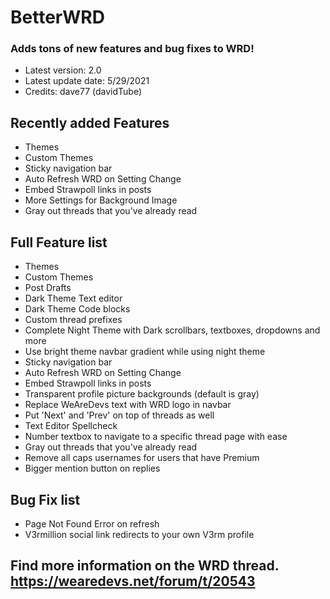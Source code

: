 # BetterWRD
### Adds tons of new features and bug fixes to WRD!
* Latest version: 2.0
* Latest update date: 5/29/2021
* Credits: dave77 (davidTube)
  
## Recently added Features
* Themes
* Custom Themes
* Sticky navigation bar
* Auto Refresh WRD on Setting Change
* Embed Strawpoll links in posts
* More Settings for Background Image
* Gray out threads that you've already read

## Full Feature list
* Themes
* Custom Themes
* Post Drafts
* Dark Theme Text editor
* Dark Theme Code blocks
* Custom thread prefixes
* Complete Night Theme with Dark scrollbars, textboxes, dropdowns and more
* Use bright theme navbar gradient while using night theme
* Sticky navigation bar
* Auto Refresh WRD on Setting Change
* Embed Strawpoll links in posts
* Transparent profile picture backgrounds (default is gray)
* Replace WeAreDevs text with WRD logo in navbar
* Put 'Next' and 'Prev' on top of threads as well
* Text Editor Spellcheck
* Number textbox to navigate to a specific thread page with ease
* Gray out threads that you've already read
* Remove all caps usernames for users that have Premium
* Bigger mention button on replies

## Bug Fix list
* Page Not Found Error on refresh
* V3rmillion social link redirects to your own V3rm profile

## Find more information on the WRD thread.  https://wearedevs.net/forum/t/20543
